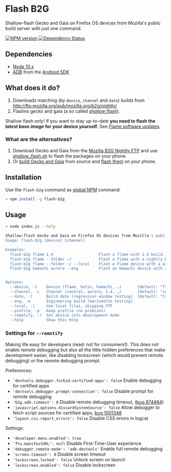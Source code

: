 # Flash B2G

Shallow-flash Gecko and Gaia on Firefox OS devices from Mozilla's public build server with just one command.

[![NPM version](http://img.shields.io/npm/v/flash-b2g.svg?style=flat)](https://www.npmjs.org/package/flash-b2g)
[![Dependency Status](http://img.shields.io/gemnasium/digitarald/flash-b2g.svg?style=flat)](https://gemnasium.com/digitarald/flash-b2g)

## Dependencies

* [Node 10.x](http://nodejs.org/download/)
* [ADB](http://developer.android.com/tools/help/adb.html) from the [Android SDK](http://developer.android.com/sdk/index.html)

## What does it do?

1. Downloads matching (by `device`, `channel` and `date`) builds from http://ftp.mozilla.org/pub/mozilla.org/b2g/nightly/
2. Flashes gecko and gaia (a so called *[shallow flash](https://github.com/Mozilla-TWQA/B2G-flash-tool/blob/master/shallow_flash.sh)*).

Shallow flash only! If you want to stay up-to-date **you need to flash the *latest base image* for your device yourself.** See [Flame software updates](https://developer.mozilla.org/en-US/Firefox_OS/Developer_phone_guide/Flame#Updating_your_Flame%27s_software).

### What are the alternatives?

1. Download Gecko and Gaia from the [Mozilla B2G Nightly FTP](http://ftp.mozilla.org/pub/mozilla.org/b2g/nightly/) and use [shallow_flash.sh](https://github.com/Mozilla-TWQA/B2G-flash-tool/blob/master/shallow_flash.sh) to flash the packages on your phone.
2. Or [build Gecko and Gaia](https://developer.mozilla.org/en-US/Firefox_OS/Building) from source and [flash them](https://developer.mozilla.org/en-US/Firefox_OS/Installing_on_a_mobile_device) on your phone.

## Installation

Use the `flash-b2g` command as [global NPM](http://blog.nodejs.org/2011/03/23/npm-1-0-global-vs-local-installation) command:

```bash
> npm install -g flash-b2g
```

## Usage

```bash
> node index.js --help

Shallow-flash Gecko and Gaia on Firefox OS devices from Mozilla's public build server (http://ftp.mozilla.org/pub/mozilla.org/b2g/nightly/).
Usage: flash-b2g [device] [channel]

Examples:
  flash-b2g flame 1.4                    Flash a flame with 1.4 build.
  flash-b2g flame --folder ~/            Flash a flame with a nightly build (downloaded to ~/)
  flash-b2g flame --folder ~/ --local    Flash a Flame device with a previously downloaded build in ~/.
  flash-b2g hamachi aurora --eng         Flash an Hamachi device with an aurora engineering build.


Options:
  --device, -i    Device (flame, helix, hamachi, …)       [default: "flame"]
  --channel, -c   Channel (central, aurora, 1.4, …)       [default: "central"]
  --date, -t      Build date (regression window testing)  [default: "latest"]
  --eng, -e       Engineering build (marionette testing)
  --local, -l     Use local files, skipping FTP
  --profile, -p   Keep profile (no promises)
  --remotify, -r  Set device into development mode
  --help          Show this help
```

### Settings for `--remotify`

Making life easy for developers (read: not for consumers!). This does not enable remote debugging but also all the little hidden preferences that make development easier, like disabling lockscreen (which would prevent remote debugging) or the remote debugging prompt.

Preferences:

* `'devtools.debugger.forbid-certified-apps': false` Enable debugging for certified apps
* `'devtools.debugger.prompt-connection': false` Disable prompt for remote debugging
* `'b2g.adb.timeout': 0` Disable remote debugging timeout, ([bug 874484](https://bugzilla.mozilla.org/show_bug.cgi?id=874484))
* `'javascript.options.discardSystemSource': false` Allow debugger to fetch script sources for certified apps, [bug 1001348](https://bugzilla.mozilla.org/show_bug.cgi?id=1001348)
* `'layout.css.report_errors': false` Disable CSS errors in logcat

Settings:

* `'developer.menu.enabled': true`
* `'ftu.manifestURL': null` Disable First-Time-User experience
* `'debugger.remote-mode': 'adb-devtools'` Enable full remote debugging
* `'screen.timeout': 0` Disable screen timeout
* `'lockscreen.locked': false` Unlock screen on launch
* `'lockscreen.enabled': false` Disable lockscreen
